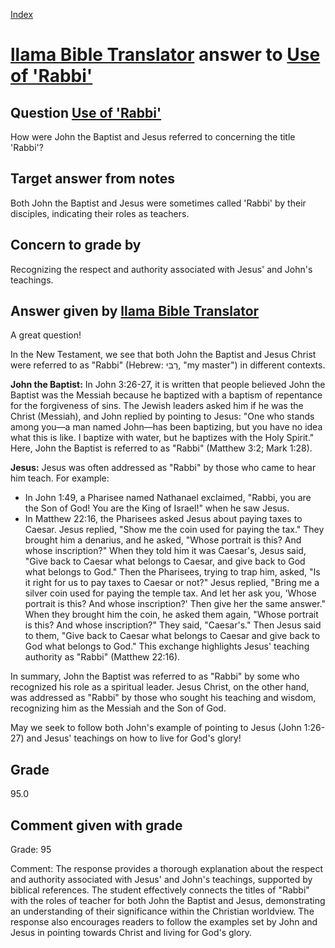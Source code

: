 
[Index](../../index.md)
# [llama Bible Translator](../../answering_models/llama_Bible_Translator.md) answer to [Use of 'Rabbi'](../../questions/Use_of_'Rabbi'.md)

## Question [Use of 'Rabbi'](../../questions/Use_of_'Rabbi'.md)
How were John the Baptist and Jesus referred to concerning the title 'Rabbi'?

## Target answer from notes
Both John the Baptist and Jesus were sometimes called 'Rabbi' by their disciples, indicating their roles as teachers.

## Concern to grade by
Recognizing the respect and authority associated with Jesus' and John's teachings.

## Answer given by [llama Bible Translator](../../answering_models/llama_Bible_Translator.md)
A great question!

In the New Testament, we see that both John the Baptist and Jesus Christ were referred to as "Rabbi" (Hebrew: רַבִּי, "my master") in different contexts.

**John the Baptist:** In John 3:26-27, it is written that people believed John the Baptist was the Messiah because he baptized with a baptism of repentance for the forgiveness of sins. The Jewish leaders asked him if he was the Christ (Messiah), and John replied by pointing to Jesus: "One who stands among you—a man named John—has been baptizing, but you have no idea what this is like. I baptize with water, but he baptizes with the Holy Spirit." Here, John the Baptist is referred to as "Rabbi" (Matthew 3:2; Mark 1:28).

**Jesus:** Jesus was often addressed as "Rabbi" by those who came to hear him teach. For example:

* In John 1:49, a Pharisee named Nathanael exclaimed, "Rabbi, you are the Son of God! You are the King of Israel!" when he saw Jesus.
* In Matthew 22:16, the Pharisees asked Jesus about paying taxes to Caesar. Jesus replied, "Show me the coin used for paying the tax." They brought him a denarius, and he asked, "Whose portrait is this? And whose inscription?" When they told him it was Caesar's, Jesus said, "Give back to Caesar what belongs to Caesar, and give back to God what belongs to God." Then the Pharisees, trying to trap him, asked, "Is it right for us to pay taxes to Caesar or not?" Jesus replied, "Bring me a silver coin used for paying the temple tax. And let her ask you, 'Whose portrait is this? And whose inscription?' Then give her the same answer." When they brought him the coin, he asked them again, "Whose portrait is this? And whose inscription?" They said, "Caesar's." Then Jesus said to them, "Give back to Caesar what belongs to Caesar and give back to God what belongs to God." This exchange highlights Jesus' teaching authority as "Rabbi" (Matthew 22:16).

In summary, John the Baptist was referred to as "Rabbi" by some who recognized his role as a spiritual leader. Jesus Christ, on the other hand, was addressed as "Rabbi" by those who sought his teaching and wisdom, recognizing him as the Messiah and the Son of God.

May we seek to follow both John's example of pointing to Jesus (John 1:26-27) and Jesus' teachings on how to live for God's glory!

## Grade
95.0

## Comment given with grade
Grade: 95

Comment: The response provides a thorough explanation about the respect and authority associated with Jesus' and John's teachings, supported by biblical references. The student effectively connects the titles of "Rabbi" with the roles of teacher for both John the Baptist and Jesus, demonstrating an understanding of their significance within the Christian worldview. The response also encourages readers to follow the examples set by John and Jesus in pointing towards Christ and living for God's glory.

